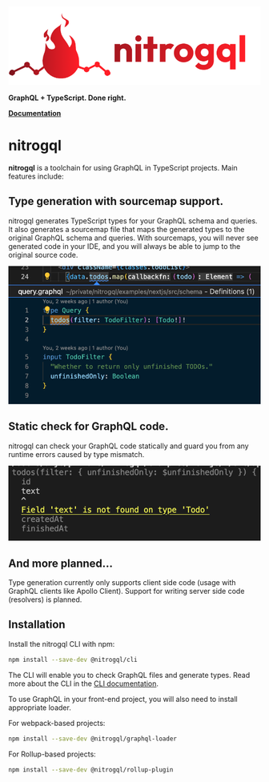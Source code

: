 ![nitrogql logo](./assets/logo/logo-and-text.png)

**GraphQL + TypeScript. Done right.**

**[Documentation](https://nitrogql.vercel.app/)**

# nitrogql

**nitrogql** is a toolchain for using GraphQL in TypeScript projects. Main features include:

## Type generation with sourcemap support.

nitrogql generates TypeScript types for your GraphQL schema and queries. It also generates a sourcemap file that maps the generated types to the original GraphQL schema and queries. With sourcemaps, you will never see generated code in your IDE, and you will always be able to jump to the original source code.

![VSCode's "Peek Definition" command showing the original GraphQL query](./assets/docs/screenshot-peek-definition.png)

## Static check for GraphQL code.

nitrogql can check your GraphQL code statically and guard you from any runtime errors caused by type mismatch.

![Result of running `nitrogql check` on a sample project](./assets/docs/screenshot-check.png)

## And more planned...

Type generation currently only supports client side code (usage with GraphQL clients like Apollo Client). Support for writing server side code (resolvers) is planned.

## Installation

Install the nitrogql CLI with npm:

```sh
npm install --save-dev @nitrogql/cli
```

The CLI will enable you to check GraphQL files and generate types. Read more about the CLI in the [CLI documentation](https://nitrogql.vercel.app/cli).

To use GraphQL in your front-end project, you will also need to install appropriate loader.

For webpack-based projects:

```sh
npm install --save-dev @nitrogql/graphql-loader
```

For Rollup-based projects:

```sh
npm install --save-dev @nitrogql/rollup-plugin
```